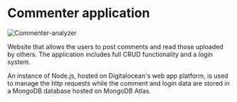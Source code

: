 # Commenter application

![Commenter-analyzer](https://github.com/gmag95/personalpage/blob/main/public/img/screenshots/commenter.png?raw=true)

Website that allows the users to post comments and read those uploaded by others. The application includes full CRUD functionality and a login system.

An instance of Node.js, hosted on Digitalocean's web app platform, is used to manage the http requests while the comment and login data are stored in a MongoDB database hosted on MongoDB Atlas.
